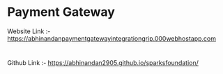 # Payment Gateway
Website Link :- https://abhinandanpaymentgatewayintegrationgrip.000webhostapp.com
#
Github Link :- https://abhinandan2905.github.io/sparksfoundation/
